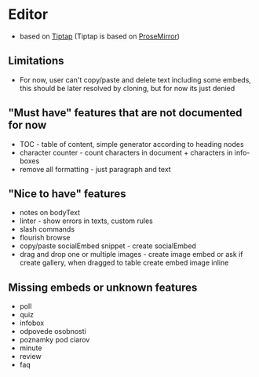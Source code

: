 # Editor

- based on [Tiptap](https://github.com/ueberdosis/tiptap) (Tiptap is based on [ProseMirror](https://github.com/ProseMirror/prosemirror))

## Limitations
- For now, user can't copy/paste and delete text including some embeds, this should be later resolved by cloning, but for now its just denied

## "Must have" features that are not documented for now
- TOC - table of content, simple generator according to heading nodes
- character counter - count characters in document + characters in info-boxes
- remove all formatting - just paragraph and text

## "Nice to have" features
- notes on bodyText
- linter - show errors in texts, custom rules
- slash commands
- flourish browse
- copy/paste socialEmbed snippet - create socialEmbed
- drag and drop one or multiple images - create image embed or ask if create gallery, when dragged to table create embed image inline

## Missing embeds or unknown features
- poll
- quiz
- infobox
- odpovede osobnosti
- poznamky pod ciarov
- minute
- review
- faq
